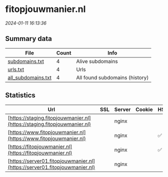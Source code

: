 # fitopjouwmanier.nl
*2024-01-11 16:13:36*
## Summary data
| File       | Count | Info |
|------------|-------|------|
|[subdomains.txt](/data/fitopjouwmanier.nl/subdomains.txt)|4|Alive subdomains|
|[urls.txt](/data/fitopjouwmanier.nl/urls.txt)|4|Urls|
|[all_subdomains.txt](/data/fitopjouwmanier.nl/all_subdomains.txt)|4|All found subdomains (history)|
## Statistics
| Url | SSL | Server | Cookie | HSTS | CSP | XFO | XXP | RP | Tech |Title |
|------------|-------|------|------|------|------|------|------|------|------|------|
|[https://staging.fitopjouwmanier.nl](https://staging.fitopjouwmanier.nl)| |nginx| | | | | | 3:white_check_mark: |Basic Nginx|401 Authorizatio...|
|[https://www.fitopjouwmanier.nl](https://www.fitopjouwmanier.nl)| |nginx| |:white_check_mark: | | | | 3:white_check_mark: |HSTS Nginx|Word ook fit op...|
|[https://fitopjouwmanier.nl](https://fitopjouwmanier.nl)| |nginx| |:white_check_mark: | | | | 3:white_check_mark: |HSTS Nginx|Word ook fit op...|
|[https://server01.fitopjouwmanier.nl](https://server01.fitopjouwmanier.nl)| |nginx| | | | | | 3:white_check_mark: |HSTS Nginx|Word ook fit op...|